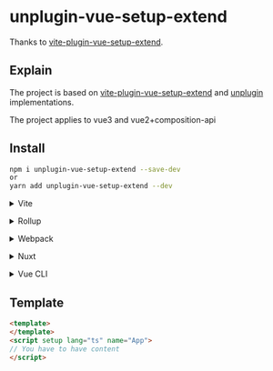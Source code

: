 # unplugin-vue-setup-extend

Thanks to [vite-plugin-vue-setup-extend](https://github.com/vbenjs/vite-plugin-vue-setup-extend).

## Explain
The project is based on [vite-plugin-vue-setup-extend](https://github.com/vbenjs/vite-plugin-vue-setup-extend) and [unplugin](https://github.com/unjs/unplugin) implementations.

The project applies to vue3 and vue2+composition-api
## Install

```bash
npm i unplugin-vue-setup-extend --save-dev
or
yarn add unplugin-vue-setup-extend --dev 
```

<details>
<summary>Vite</summary><br>

```ts
// vite.config.ts
import VueSetupExtend from 'unplugin-vue-setup-extend/vite'

export default defineConfig({
  plugins: [
    VueSetupExtend({ /* options */ }),
  ],
})
```

Example: [`playground/`](./playground/)

<br></details>

<details>
<summary>Rollup</summary><br>

```ts
// rollup.config.js
import VueSetupExtend from 'unplugin-vue-setup-extend/rollup'
export default {
  plugins: [
    VueSetupExtend({ /* options */ }),
  ],
}
```

<br></details>


<details>
<summary>Webpack</summary><br>

```ts
// webpack.config.js
module.exports = {
  /* ... */
  plugins: [
    require('unplugin-vue-setup-extend/webpack').default({ /* options */ })
  ]
}
```

<br></details>

<details>
<summary>Nuxt</summary><br>

```ts
// nuxt.config.js
export default {
  buildModules: [
    ['unplugin-vue-setup-extend/nuxt', { /* options */ }],
  ],
}
```

> This module works for both Nuxt 2 and [Nuxt Vite](https://github.com/nuxt/vite)

<br></details>

<details>
<summary>Vue CLI</summary><br>

```ts
// vue.config.js
module.exports = {
  configureWebpack: {
    plugins: [
      require('unplugin-vue-setup-extend/webpack').default({ /* options */ }),
    ],
  },
}
```

<br></details>
## Template
```html
<template>
</template>
<script setup lang="ts" name="App">
// You have to have content
</script>
```